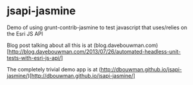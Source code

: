 jsapi-jasmine
=============

Demo of using grunt-contrib-jasmine to test javascript that uses/relies on the Esri JS API

Blog post talking about all this is at (blog.davebouwman.com)[http://blog.davebouwman.com/2013/07/26/automated-headless-unit-tests-with-esri-js-api/]

The completely trivial demo app is at (http://dbouwman.github.io/jsapi-jasmine/)[http://dbouwman.github.io/jsapi-jasmine/]


